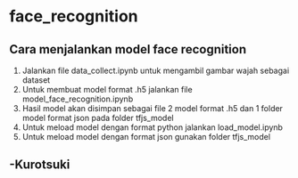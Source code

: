 # face_recognition

## Cara menjalankan model face recognition
1. Jalankan file data_collect.ipynb untuk mengambil gambar wajah sebagai dataset
2. Untuk membuat model format .h5 jalankan file model_face_recognition.ipynb
3. Hasil model akan disimpan sebagai file 2 model format .h5 dan 1 folder model format json pada folder tfjs_model
4. Untuk meload model dengan format python jalankan load_model.ipynb
5. Untuk meload model dengan format json gunakan folder tfjs_model

## -Kurotsuki
